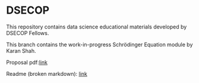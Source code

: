 # DSECOP
This repository contains data science educational materials developed by DSECOP Fellows.

This branch contains the work-in-progress Schrödinger Equation module by Karan Shah.

Proposal pdf:[link](m1_schrodinger_equation/Shah_Karan_m1_proposal.pdf)

Readme (broken markdown):  [link](m1_schrodinger_equation/README.md)


